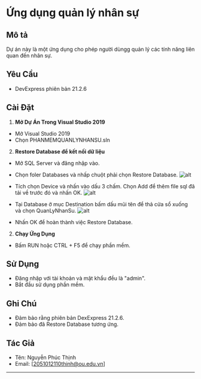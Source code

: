 # Ứng dụng quản lý nhân sự

## Mô tả

Dự án này là một ứng dụng cho phép người dùngg quản lý các tính năng liên quan đến nhân sự.

## Yêu Cầu

- DevExpress phiên bản 21.2.6

## Cài Đặt

1. **Mở Dự Án Trong Visual Studio 2019**
- Mở Visual Studio 2019
- Chọn PHANMEMQUANLYNHANSU.sln

2. **Restore Database để kết nối dữ liệu**

- Mở SQL Server và đăng nhập vào.
- Chọn foler Databases và nhấp chuột phải chọn Restore Database.
![alt](https://github.com/Phuc-Thinh/UngDungDatThucAn/assets/86865616/69ea633d-a354-497c-9d36-33a065b6fbe4)

- Tích chọn Device và nhấn vào dấu 3 chấm. Chọn Add để thêm file sql đã tải về trước đó và nhấn OK.
![alt](https://github.com/Phuc-Thinh/UngDungDatThucAn/assets/86865616/438f9e65-99f2-40f5-8a74-67913e99680d)

- Tại Database ở mục Destination bấm dấu mũi tên để thả cửa sổ xuống và chọn QuanLyNhanSu.
![alt](https://github.com/Phuc-Thinh/UngDungDatThucAn/assets/86865616/fb70b429-e3f4-465d-937f-03c09ff8ff89)

- Nhấn OK để hoàn thành việc Restore Database.

2. **Chạy Ứng Dụng**
- Bấm RUN hoặc CTRL + F5 để chạy phần mềm.

## Sử Dụng

- Đăng nhập với tài khoản và mật khẩu đều là "admin".
- Bắt đầu sử dụng phần mềm.

## Ghi Chú

- Đảm bảo rằng phiên bản DexExpress 21.2.6.
- Đảm bảo đã Restore Database tương ứng.

## Tác Giả

- Tên: Nguyễn Phúc Thịnh
- Email: [2051012110thinh@ou.edu.vn]

---


